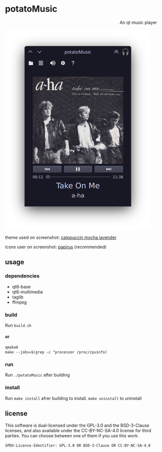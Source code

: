 # potatoMusic
<marquee>An qt music player for linux</marquee>

![screenshot1](https://github.com/slashpotato/potatoMusic/blob/master/screenshot1.png?raw=true)

theme used on screenshot: [catppuccin mocha lavender](https://github.com/catppuccin/kde)

icons user on screenshot: [papirus](https://github.com/PapirusDevelopmentTeam/papirus-icon-theme) (recommended)
## usage
### dependencies 
- qt6-base
- qt6-multimedia
- taglib
- ffmpeg
### build
Run `build.sh`

#### **or**
```shell
qmake6
make --jobs=$(grep -c ^processor /proc/cpuinfo)
```
### run
Run `./potatoMusic` after building
### install
Run `make install` afrer building to install. `make uninstall` to uninstall
## license
This software is dual-licensed under the GPL-3.0 and the BSD-3-Clause licenses, and also available under the CC-BY-NC-SA-4.0 license for third parties.
You can choose between one of them if you use this work.

`SPDX-License-Identifier: GPL-3.0 OR BSD-3-Clause OR CC-BY-NC-SA-4.0`
